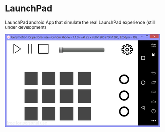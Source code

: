 # LaunchPad
<p>LaunchPad android App that simulate the real LaunchPad experience (still under development)</p>
<img src="main UI.png"/>

